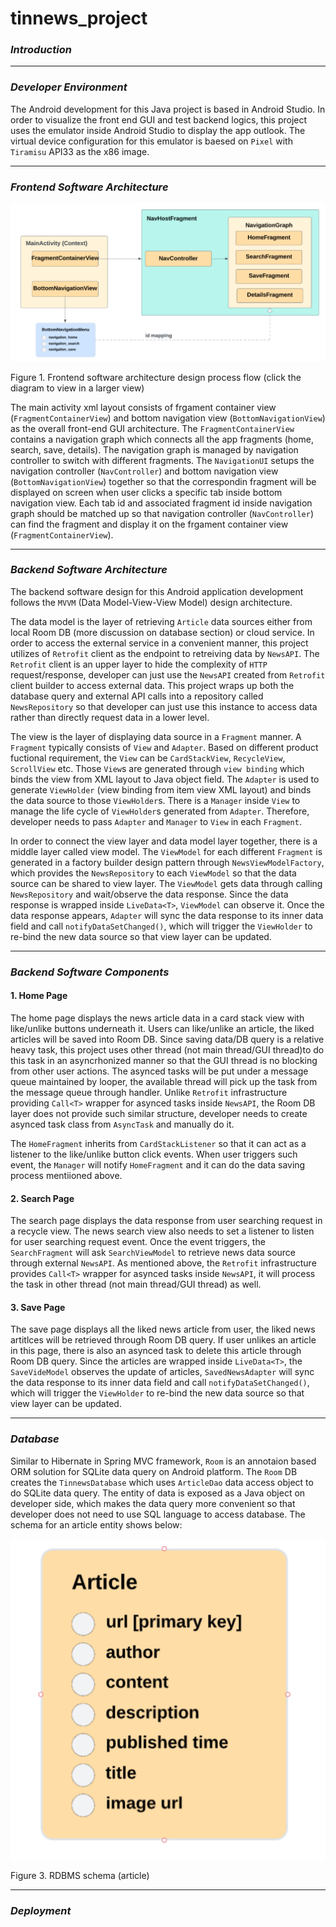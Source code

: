 # tinnews_project

### *Introduction*


---

### *Developer Environment*

The Android development for this Java project is based in Android Studio. In order to visualize the front end GUI and test backend logics, this project uses the emulator inside Android Studio to display the app outlook. The virtual device configuration for this emulator is baesed on `Pixel` with `Tiramisu` API33 as the x86 image. 

---

### *Frontend Software Architecture*

![Database schema](images/front_end_architecture.PNG)

Figure 1. Frontend software architecture design process flow (click the diagram to view in a larger view)

The main activity xml layout consists of frgament container view (`FragmentContainerView`) and bottom navigation view (`BottomNavigationView`) as the overall front-end GUI architecture. The `FragmentContainerView` contains a navigation graph which connects all the app fragments (home, search, save, details). The navigation graph is managed by navigation controller to switch with different fragments. The `NavigationUI` setups the navigation controller (`NavController`) and bottom navigation view (`BottomNavigationView`) together so that the correspondin fragment will be displayed on screen when user clicks a specific tab inside bottom navigation view. Each tab id and associated fragment id inside navigation graph should be matched up so that navigation controller (`NavController`) can find the fragment and display it on the 
frgament container view (`FragmentContainerView`).

---

### *Backend Software Architecture*

The backend software design for this Android application development follows the `MVVM` (Data Model-View-View Model) design architecture. 

The data model is the layer of retrieving `Article` data sources either from local Room DB (more discussion on database section) or cloud service. In order to access the external service in a convenient manner, this project utilizes of `Retrofit` client as the endpoint to retreiving data by `NewsAPI`. The `Retrofit` client is an upper layer to hide the complexity of `HTTP` request/response, developer can just use the `NewsAPI` created from `Retrofit` client builder to access external data. This project wraps up both the database query and external API calls into a repository called `NewsRepository` so that developer can just use this instance to access data rather than directly request data in a lower level.

The view is the layer of displaying data source in a `Fragment` manner. A `Fragment` typically consists of `View` and `Adapter`. Based on different product fuctional requirement, the `View` can be `CardStackView`, `RecycleView`, `ScrollView` etc. Those `View`s are generated through `view binding` which binds the view from XML layout to Java object field. The `Adapter` is used to generate `ViewHolder` (view binding from item view XML layout) and binds the data source to those `ViewHolder`s.
There is a `Manager` inside `View` to manage the life cycle of `ViewHolder`s generated from `Adapter`. Therefore, developer needs to pass `Adapter` and `Manager` to `View` in each `Fragment`.

In order to connect the view layer and data model layer together, there is a middle layer called view model. The `ViewModel` for each different `Fragment` is generated
in a factory builder design pattern through `NewsViewModelFactory`, which provides the `NewsRepository` to each `ViewModel` so that the data source can be shared to view layer. The `ViewModel` gets data through calling `NewsRepository` and wait/observe the data response. Since the data response is wrapped inside `LiveData<T>`, `ViewModel` can observe it. Once the data response appears, `Adapter` will sync the data response to its inner data field and call `notifyDataSetChanged()`, which will
trigger the `ViewHolder` to re-bind the new data source so that view layer can be updated. 

---

### *Backend Software Components*

#### 1. Home Page

The home page displays the news article data in a card stack view with like/unlike buttons underneath it. Users can like/unlike an article, the liked articles will be saved into Room DB. Since saving data/DB query is a relative heavy task, this project uses other thread (not main thread/GUI thread)to do this task in an asyncrhonized manner so that the GUI thread is no blocking from other user actions. The asynced tasks will be put under a message queue maintained by looper, the available thread will pick up the task from the message queue through handler. Unlike `Retrofit` infrastructure providing `Call<T>` wrapper for asynced tasks inside `NewsAPI`, the Room DB layer does not provide such similar structure, developer needs to create asynced task class from `AsyncTask` and manually do it.

The `HomeFragment` inherits from `CardStackListener` so that it can act as a listener to the like/unlike button click events. When user triggers such event, the `Manager` will notify `HomeFragment` and it can do the data saving process mentiioned above.

#### 2. Search Page

The search page displays the data response from user searching request in a recycle view. The news search view also needs to set a listener to listen for user searching request event. Once the event triggers, the `SearchFragment` will ask `SearchViewModel` to retrieve news data source through external `NewsAPI`. As mentioned
 above, the  `Retrofit` infrastructure provides `Call<T>` wrapper for asynced tasks inside `NewsAPI`, it will process the task in other thread (not main thread/GUI thread) as well. 

#### 3. Save Page

The save page displays all the liked news article from user, the liked news artitlces will be retrieved through Room DB query. If user unlikes an article in this page,
there is also an asynced task to delete this article through Room DB query. Since the articles are wrapped inside `LiveData<T>`, the `SaveVideModel` observes the update of articles, `SavedNewsAdapter` will sync the data response to its inner data field and call `notifyDataSetChanged()`, which will trigger the `ViewHolder` to re-bind the new data source so that view layer can be updated.  

---
### *Database*

Similar to Hibernate in Spring MVC framework, `Room` is an annotaion based ORM solution for SQLite data query on Android platform. The `Room` DB creates the `TinnewsDatabase` which uses `ArticleDao` data access object to do SQLite data query. The entity of data is exposed as a Java object on developer side, which makes the 
data query more convenient so that developer does not need to use SQL language to access database. The schema for an article entity shows below:

![Database schema](images/schema.PNG)

Figure 3. RDBMS schema (article) 

---
 
### *Deployment*
